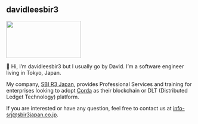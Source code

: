 ## davidleesbir3

<img src="https://camo.githubusercontent.com/b5ab8937293be2d78991f3df4a0a66329b71a927bbcc53600ee5abacccf24f6e/68747470733a2f2f73626972336a6170616e2e636f2e6a702f77702d636f6e74656e742f75706c6f6164732f323032312f30312f72336a6c6f676f2d373638783338382e706e67" width="200" height="100" />

👋 Hi, I’m davidleesbir3 but I usually go by David. I’m a software engineer living in Tokyo, Japan. 

My company, [SBI R3 Japan](https://sbir3japan.co.jp/), provides Professional Services and training for enterprises looking to adopt [Corda](https://www.corda.net/) as their blockchain or DLT (Distributed Ledget Technology) platform. 

If you are interested or have any question, feel free to contact us at info-srj@sbir3japan.co.jp.


